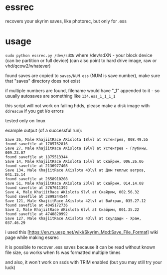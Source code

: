 # essrec
recovers your skyrim saves, like photorec, but only for .ess

# usage
`sudo python essrec.py /dev/sdXN`
where /dev/sdXN - your block device (can be partition or full device)
(can also point to hard drive image, raw or vhd/qcow2/whatever)

found saves are copied to `saves/NUM.ess` (NUM is save number),
make sure that "saves" directory does not exist

if multiple numbers are found, filename would have "_1" appended to it - so usually autosaves are
something like `134.ess_1_1_1_1`

this script will not work on failing hdds, please make a disk image with `ddrescue` if you get i/o errors

tested only on linux

example output (of a successful run):
```
Save 26, Male KhajiitRace AKislota 18lvl at Устенгрев, 008.49.55
found savefile at 1705762816
Save 27, Male KhajiitRace AKislota 19lvl at Устенгрев - Глубины, 009.23.07
found savefile at 1875513344
Save 14, Male KhajiitRace AKislota 15lvl at Скайрим, 006.26.06
found savefile at 2136977408
Save 134, Male KhajiitRace AKislota 43lvl at Дом теплых ветров, 041.15.14
found savefile at 2658910208
Save 51, Male KhajiitRace AKislota 23lvl at Скайрим, 014.14.08
found savefile at 3767611392
Save 4, Male KhajiitRace AKislota 9lvl at Скайрим, 002.56.32
found savefile at 3899244544
Save 121, Male KhajiitRace AKislota 42lvl at Вайтран, 035.27.12
found savefile at 4045172736
Save 2, Male KhajiitRace AKislota 6lvl at Скайрим, 001.35.22
found savefile at 4740820992
Save 127, Male KhajiitRace AKislota 43lvl at Скулдафн - Храм, 037.46.29
```

i used this [https://en.m.uesp.net/wiki/Skyrim_Mod:Save_File_Format] wiki page while making essrec

it is possible to recover .ess saves because it can be read without known file size, so works when fs
was formatted multiple times

and also, it won't work on ssds with TRIM enabled (but you may still try your luck)
